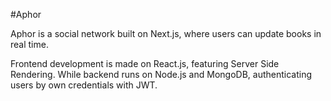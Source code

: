 #Aphor

Aphor is a social network built on Next.js, where users can update books in real time.

Frontend development is made on React.js, featuring Server Side Rendering.
While backend runs on Node.js and MongoDB, authenticating users by own credentials with JWT. 
